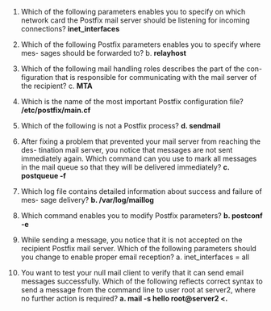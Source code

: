 
1. Which of the following parameters enables you to specify on which
	network card the Postfix mail server should be listening for incoming
	connections?
	**inet_interfaces**
	
1. Which of the following Postfix parameters enables you to specify where mes-
	sages should be forwarded to?
	b. **relayhost**
	
1. Which of the following mail handling roles describes the part of the con-
	figuration that is responsible for communicating with the mail server of the
	recipient?
	c. **MTA**
	
1. Which is the name of the most important Postfix configuration file?
	**/etc/postfix/main.cf**
	
1. Which of the following is not a Postfix process?
	**d. sendmail**
	
1. After fixing a problem that prevented your mail server from reaching the des-
	tination mail server, you notice that messages are not sent immediately again.
	Which command can you use to mark all messages in the mail queue so that
	they will be delivered immediately?
	**c. postqueue -f**
	
1. Which log file contains detailed information about success and failure of mes-
	sage delivery?
	**b. /var/log/maillog**
	
1. Which command enables you to modify Postfix parameters?
	**b. postconf -e**
	
1. While sending a message, you notice that it is not accepted on the recipient
	Postfix mail server. Which of the following parameters should you change to
	enable proper email reception?
	a. inet_interfaces = all
	
10. You want to test your null mail client to verify that it can send email messages
	successfully. Which of the following reflects correct syntax to send a message
	from the command line to user root at server2, where no further action is
	required?
	**a. mail -s hello root@server2 <.**
